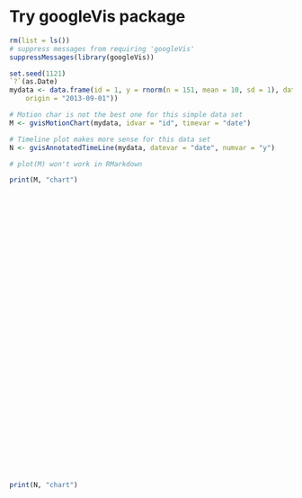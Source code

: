 Try googleVis package
======


```r
rm(list = ls())
# suppress messages from requiring 'googleVis'
suppressMessages(library(googleVis))

set.seed(1121)
`?`(as.Date)
mydata <- data.frame(id = 1, y = rnorm(n = 151, mean = 10, sd = 1), date = as.Date(0:150, 
    origin = "2013-09-01"))

# Motion char is not the best one for this simple data set
M <- gvisMotionChart(mydata, idvar = "id", timevar = "date")

# Timeline plot makes more sense for this data set
N <- gvisAnnotatedTimeLine(mydata, datevar = "date", numvar = "y")
```



```r
# plot(M) won't work in RMarkdown

print(M, "chart")
```

<!-- MotionChart generated in R 3.0.2 by googleVis 0.4.7 package -->
<!-- Sun Feb  9 17:29:02 2014 -->


<!-- jsHeader -->
<script type="text/javascript">
 
// jsData 
function gvisDataMotionChartID118961334e89 () {
var data = new google.visualization.DataTable();
var datajson =
[
 [
 "1",
new Date(2013,8,1),
10.14495831 
],
[
 "1",
new Date(2013,8,2),
10.43832206 
],
[
 "1",
new Date(2013,8,3),
10.15319122 
],
[
 "1",
new Date(2013,8,4),
11.08494257 
],
[
 "1",
new Date(2013,8,5),
11.99954487 
],
[
 "1",
new Date(2013,8,6),
9.188116818 
],
[
 "1",
new Date(2013,8,7),
10.16026796 
],
[
 "1",
new Date(2013,8,8),
10.58589231 
],
[
 "1",
new Date(2013,8,9),
10.36008796 
],
[
 "1",
new Date(2013,8,10),
9.974691602 
],
[
 "1",
new Date(2013,8,11),
10.15088092 
],
[
 "1",
new Date(2013,8,12),
10.11008235 
],
[
 "1",
new Date(2013,8,13),
11.3596812 
],
[
 "1",
new Date(2013,8,14),
9.673005441 
],
[
 "1",
new Date(2013,8,15),
9.283618052 
],
[
 "1",
new Date(2013,8,16),
11.80976904 
],
[
 "1",
new Date(2013,8,17),
10.50840111 
],
[
 "1",
new Date(2013,8,18),
9.47253967 
],
[
 "1",
new Date(2013,8,19),
10.13271882 
],
[
 "1",
new Date(2013,8,20),
9.84405698 
],
[
 "1",
new Date(2013,8,21),
10.06414686 
],
[
 "1",
new Date(2013,8,22),
9.927638318 
],
[
 "1",
new Date(2013,8,23),
10.08806548 
],
[
 "1",
new Date(2013,8,24),
10.29775377 
],
[
 "1",
new Date(2013,8,25),
9.335398702 
],
[
 "1",
new Date(2013,8,26),
8.848974303 
],
[
 "1",
new Date(2013,8,27),
10.4049346 
],
[
 "1",
new Date(2013,8,28),
9.538213117 
],
[
 "1",
new Date(2013,8,29),
9.20813246 
],
[
 "1",
new Date(2013,8,30),
10.08349197 
],
[
 "1",
new Date(2013,9,1),
9.117781028 
],
[
 "1",
new Date(2013,9,2),
8.745312989 
],
[
 "1",
new Date(2013,9,3),
7.969165088 
],
[
 "1",
new Date(2013,9,4),
8.638629472 
],
[
 "1",
new Date(2013,9,5),
9.591923226 
],
[
 "1",
new Date(2013,9,6),
10.8165362 
],
[
 "1",
new Date(2013,9,7),
9.528659141 
],
[
 "1",
new Date(2013,9,8),
11.4256711 
],
[
 "1",
new Date(2013,9,9),
10.18027402 
],
[
 "1",
new Date(2013,9,10),
10.20019809 
],
[
 "1",
new Date(2013,9,11),
8.672061533 
],
[
 "1",
new Date(2013,9,12),
10.85617856 
],
[
 "1",
new Date(2013,9,13),
8.579655714 
],
[
 "1",
new Date(2013,9,14),
10.05129836 
],
[
 "1",
new Date(2013,9,15),
9.242789339 
],
[
 "1",
new Date(2013,9,16),
9.52629637 
],
[
 "1",
new Date(2013,9,17),
8.338891203 
],
[
 "1",
new Date(2013,9,18),
11.07331666 
],
[
 "1",
new Date(2013,9,19),
10.86965765 
],
[
 "1",
new Date(2013,9,20),
9.387672353 
],
[
 "1",
new Date(2013,9,21),
11.57252159 
],
[
 "1",
new Date(2013,9,22),
9.250684608 
],
[
 "1",
new Date(2013,9,23),
10.38140259 
],
[
 "1",
new Date(2013,9,24),
10.20779636 
],
[
 "1",
new Date(2013,9,25),
9.043563747 
],
[
 "1",
new Date(2013,9,26),
10.03431821 
],
[
 "1",
new Date(2013,9,27),
10.180569 
],
[
 "1",
new Date(2013,9,28),
9.415338028 
],
[
 "1",
new Date(2013,9,29),
9.426857227 
],
[
 "1",
new Date(2013,9,30),
8.324115781 
],
[
 "1",
new Date(2013,9,31),
10.88596177 
],
[
 "1",
new Date(2013,10,1),
9.532807101 
],
[
 "1",
new Date(2013,10,2),
8.067058079 
],
[
 "1",
new Date(2013,10,3),
11.33405494 
],
[
 "1",
new Date(2013,10,4),
10.197089 
],
[
 "1",
new Date(2013,10,5),
10.44581546 
],
[
 "1",
new Date(2013,10,6),
10.82544928 
],
[
 "1",
new Date(2013,10,7),
10.50211207 
],
[
 "1",
new Date(2013,10,8),
8.197522733 
],
[
 "1",
new Date(2013,10,9),
10.10253423 
],
[
 "1",
new Date(2013,10,10),
8.2465891 
],
[
 "1",
new Date(2013,10,11),
10.37145068 
],
[
 "1",
new Date(2013,10,12),
9.145584837 
],
[
 "1",
new Date(2013,10,13),
9.50506015 
],
[
 "1",
new Date(2013,10,14),
9.913200058 
],
[
 "1",
new Date(2013,10,15),
10.31814302 
],
[
 "1",
new Date(2013,10,16),
10.08861259 
],
[
 "1",
new Date(2013,10,17),
10.63281623 
],
[
 "1",
new Date(2013,10,18),
9.7788055 
],
[
 "1",
new Date(2013,10,19),
10.52613013 
],
[
 "1",
new Date(2013,10,20),
10.01727437 
],
[
 "1",
new Date(2013,10,21),
8.973297658 
],
[
 "1",
new Date(2013,10,22),
10.91580156 
],
[
 "1",
new Date(2013,10,23),
10.05398771 
],
[
 "1",
new Date(2013,10,24),
11.31290362 
],
[
 "1",
new Date(2013,10,25),
10.28109023 
],
[
 "1",
new Date(2013,10,26),
11.85250812 
],
[
 "1",
new Date(2013,10,27),
9.872551588 
],
[
 "1",
new Date(2013,10,28),
10.33489774 
],
[
 "1",
new Date(2013,10,29),
9.407270941 
],
[
 "1",
new Date(2013,10,30),
11.93241747 
],
[
 "1",
new Date(2013,11,1),
10.22369106 
],
[
 "1",
new Date(2013,11,2),
8.392496699 
],
[
 "1",
new Date(2013,11,3),
9.425549443 
],
[
 "1",
new Date(2013,11,4),
9.711309299 
],
[
 "1",
new Date(2013,11,5),
11.48224372 
],
[
 "1",
new Date(2013,11,6),
7.950853378 
],
[
 "1",
new Date(2013,11,7),
9.860797457 
],
[
 "1",
new Date(2013,11,8),
9.966450142 
],
[
 "1",
new Date(2013,11,9),
9.462545303 
],
[
 "1",
new Date(2013,11,10),
11.76569565 
],
[
 "1",
new Date(2013,11,11),
11.29719549 
],
[
 "1",
new Date(2013,11,12),
10.21173469 
],
[
 "1",
new Date(2013,11,13),
10.1864651 
],
[
 "1",
new Date(2013,11,14),
9.996935625 
],
[
 "1",
new Date(2013,11,15),
10.62193562 
],
[
 "1",
new Date(2013,11,16),
12.13139143 
],
[
 "1",
new Date(2013,11,17),
7.803289202 
],
[
 "1",
new Date(2013,11,18),
9.771315335 
],
[
 "1",
new Date(2013,11,19),
10.70243318 
],
[
 "1",
new Date(2013,11,20),
10.52151926 
],
[
 "1",
new Date(2013,11,21),
10.75916732 
],
[
 "1",
new Date(2013,11,22),
11.3044121 
],
[
 "1",
new Date(2013,11,23),
11.34076806 
],
[
 "1",
new Date(2013,11,24),
10.85600346 
],
[
 "1",
new Date(2013,11,25),
13.28991177 
],
[
 "1",
new Date(2013,11,26),
10.69737309 
],
[
 "1",
new Date(2013,11,27),
9.567814247 
],
[
 "1",
new Date(2013,11,28),
9.368000531 
],
[
 "1",
new Date(2013,11,29),
10.54813151 
],
[
 "1",
new Date(2013,11,30),
10.83600796 
],
[
 "1",
new Date(2013,11,31),
10.65101215 
],
[
 "1",
new Date(2014,0,1),
9.156652401 
],
[
 "1",
new Date(2014,0,2),
9.382151064 
],
[
 "1",
new Date(2014,0,3),
9.783109416 
],
[
 "1",
new Date(2014,0,4),
8.84749358 
],
[
 "1",
new Date(2014,0,5),
8.663276213 
],
[
 "1",
new Date(2014,0,6),
9.097701802 
],
[
 "1",
new Date(2014,0,7),
10.20017893 
],
[
 "1",
new Date(2014,0,8),
9.261204795 
],
[
 "1",
new Date(2014,0,9),
9.403463449 
],
[
 "1",
new Date(2014,0,10),
10.13670434 
],
[
 "1",
new Date(2014,0,11),
10.19366165 
],
[
 "1",
new Date(2014,0,12),
9.931675859 
],
[
 "1",
new Date(2014,0,13),
10.1316871 
],
[
 "1",
new Date(2014,0,14),
10.48022865 
],
[
 "1",
new Date(2014,0,15),
10.29127993 
],
[
 "1",
new Date(2014,0,16),
8.96733274 
],
[
 "1",
new Date(2014,0,17),
10.75679918 
],
[
 "1",
new Date(2014,0,18),
10.93731806 
],
[
 "1",
new Date(2014,0,19),
10.08015498 
],
[
 "1",
new Date(2014,0,20),
8.890322046 
],
[
 "1",
new Date(2014,0,21),
9.385413815 
],
[
 "1",
new Date(2014,0,22),
10.49027849 
],
[
 "1",
new Date(2014,0,23),
9.615276667 
],
[
 "1",
new Date(2014,0,24),
10.00830955 
],
[
 "1",
new Date(2014,0,25),
11.79599444 
],
[
 "1",
new Date(2014,0,26),
8.813906226 
],
[
 "1",
new Date(2014,0,27),
10.27017713 
],
[
 "1",
new Date(2014,0,28),
8.302785923 
],
[
 "1",
new Date(2014,0,29),
9.190138019 
] 
];
data.addColumn('string','id');
data.addColumn('date','date');
data.addColumn('number','y');
data.addRows(datajson);
return(data);
}
 
// jsDrawChart
function drawChartMotionChartID118961334e89() {
var data = gvisDataMotionChartID118961334e89();
var options = {};
options["width"] =    600;
options["height"] =    500;

    var chart = new google.visualization.MotionChart(
    document.getElementById('MotionChartID118961334e89')
    );
    chart.draw(data,options);
    

}
  
 
// jsDisplayChart
(function() {
var pkgs = window.__gvisPackages = window.__gvisPackages || [];
var callbacks = window.__gvisCallbacks = window.__gvisCallbacks || [];
var chartid = "motionchart";
  
// Manually see if chartid is in pkgs (not all browsers support Array.indexOf)
var i, newPackage = true;
for (i = 0; newPackage && i < pkgs.length; i++) {
if (pkgs[i] === chartid)
newPackage = false;
}
if (newPackage)
  pkgs.push(chartid);
  
// Add the drawChart function to the global list of callbacks
callbacks.push(drawChartMotionChartID118961334e89);
})();
function displayChartMotionChartID118961334e89() {
  var pkgs = window.__gvisPackages = window.__gvisPackages || [];
  var callbacks = window.__gvisCallbacks = window.__gvisCallbacks || [];
  window.clearTimeout(window.__gvisLoad);
  // The timeout is set to 100 because otherwise the container div we are
  // targeting might not be part of the document yet
  window.__gvisLoad = setTimeout(function() {
  var pkgCount = pkgs.length;
  google.load("visualization", "1", { packages:pkgs, callback: function() {
  if (pkgCount != pkgs.length) {
  // Race condition where another setTimeout call snuck in after us; if
  // that call added a package, we must not shift its callback
  return;
}
while (callbacks.length > 0)
callbacks.shift()();
} });
}, 100);
}
 
// jsFooter
</script>
 
<!-- jsChart -->  
<script type="text/javascript" src="https://www.google.com/jsapi?callback=displayChartMotionChartID118961334e89"></script>
 
<!-- divChart -->
  
<div id="MotionChartID118961334e89"
  style="width: 600px; height: 500px;">
</div>

```r
print(N, "chart")
```

<!-- AnnotatedTimeLine generated in R 3.0.2 by googleVis 0.4.7 package -->
<!-- Sun Feb  9 17:29:02 2014 -->


<!-- jsHeader -->
<script type="text/javascript">
 
// jsData 
function gvisDataAnnotatedTimeLineID11896f693639 () {
var data = new google.visualization.DataTable();
var datajson =
[
 [
 new Date(2013,8,1),
10.14495831 
],
[
 new Date(2013,8,2),
10.43832206 
],
[
 new Date(2013,8,3),
10.15319122 
],
[
 new Date(2013,8,4),
11.08494257 
],
[
 new Date(2013,8,5),
11.99954487 
],
[
 new Date(2013,8,6),
9.188116818 
],
[
 new Date(2013,8,7),
10.16026796 
],
[
 new Date(2013,8,8),
10.58589231 
],
[
 new Date(2013,8,9),
10.36008796 
],
[
 new Date(2013,8,10),
9.974691602 
],
[
 new Date(2013,8,11),
10.15088092 
],
[
 new Date(2013,8,12),
10.11008235 
],
[
 new Date(2013,8,13),
11.3596812 
],
[
 new Date(2013,8,14),
9.673005441 
],
[
 new Date(2013,8,15),
9.283618052 
],
[
 new Date(2013,8,16),
11.80976904 
],
[
 new Date(2013,8,17),
10.50840111 
],
[
 new Date(2013,8,18),
9.47253967 
],
[
 new Date(2013,8,19),
10.13271882 
],
[
 new Date(2013,8,20),
9.84405698 
],
[
 new Date(2013,8,21),
10.06414686 
],
[
 new Date(2013,8,22),
9.927638318 
],
[
 new Date(2013,8,23),
10.08806548 
],
[
 new Date(2013,8,24),
10.29775377 
],
[
 new Date(2013,8,25),
9.335398702 
],
[
 new Date(2013,8,26),
8.848974303 
],
[
 new Date(2013,8,27),
10.4049346 
],
[
 new Date(2013,8,28),
9.538213117 
],
[
 new Date(2013,8,29),
9.20813246 
],
[
 new Date(2013,8,30),
10.08349197 
],
[
 new Date(2013,9,1),
9.117781028 
],
[
 new Date(2013,9,2),
8.745312989 
],
[
 new Date(2013,9,3),
7.969165088 
],
[
 new Date(2013,9,4),
8.638629472 
],
[
 new Date(2013,9,5),
9.591923226 
],
[
 new Date(2013,9,6),
10.8165362 
],
[
 new Date(2013,9,7),
9.528659141 
],
[
 new Date(2013,9,8),
11.4256711 
],
[
 new Date(2013,9,9),
10.18027402 
],
[
 new Date(2013,9,10),
10.20019809 
],
[
 new Date(2013,9,11),
8.672061533 
],
[
 new Date(2013,9,12),
10.85617856 
],
[
 new Date(2013,9,13),
8.579655714 
],
[
 new Date(2013,9,14),
10.05129836 
],
[
 new Date(2013,9,15),
9.242789339 
],
[
 new Date(2013,9,16),
9.52629637 
],
[
 new Date(2013,9,17),
8.338891203 
],
[
 new Date(2013,9,18),
11.07331666 
],
[
 new Date(2013,9,19),
10.86965765 
],
[
 new Date(2013,9,20),
9.387672353 
],
[
 new Date(2013,9,21),
11.57252159 
],
[
 new Date(2013,9,22),
9.250684608 
],
[
 new Date(2013,9,23),
10.38140259 
],
[
 new Date(2013,9,24),
10.20779636 
],
[
 new Date(2013,9,25),
9.043563747 
],
[
 new Date(2013,9,26),
10.03431821 
],
[
 new Date(2013,9,27),
10.180569 
],
[
 new Date(2013,9,28),
9.415338028 
],
[
 new Date(2013,9,29),
9.426857227 
],
[
 new Date(2013,9,30),
8.324115781 
],
[
 new Date(2013,9,31),
10.88596177 
],
[
 new Date(2013,10,1),
9.532807101 
],
[
 new Date(2013,10,2),
8.067058079 
],
[
 new Date(2013,10,3),
11.33405494 
],
[
 new Date(2013,10,4),
10.197089 
],
[
 new Date(2013,10,5),
10.44581546 
],
[
 new Date(2013,10,6),
10.82544928 
],
[
 new Date(2013,10,7),
10.50211207 
],
[
 new Date(2013,10,8),
8.197522733 
],
[
 new Date(2013,10,9),
10.10253423 
],
[
 new Date(2013,10,10),
8.2465891 
],
[
 new Date(2013,10,11),
10.37145068 
],
[
 new Date(2013,10,12),
9.145584837 
],
[
 new Date(2013,10,13),
9.50506015 
],
[
 new Date(2013,10,14),
9.913200058 
],
[
 new Date(2013,10,15),
10.31814302 
],
[
 new Date(2013,10,16),
10.08861259 
],
[
 new Date(2013,10,17),
10.63281623 
],
[
 new Date(2013,10,18),
9.7788055 
],
[
 new Date(2013,10,19),
10.52613013 
],
[
 new Date(2013,10,20),
10.01727437 
],
[
 new Date(2013,10,21),
8.973297658 
],
[
 new Date(2013,10,22),
10.91580156 
],
[
 new Date(2013,10,23),
10.05398771 
],
[
 new Date(2013,10,24),
11.31290362 
],
[
 new Date(2013,10,25),
10.28109023 
],
[
 new Date(2013,10,26),
11.85250812 
],
[
 new Date(2013,10,27),
9.872551588 
],
[
 new Date(2013,10,28),
10.33489774 
],
[
 new Date(2013,10,29),
9.407270941 
],
[
 new Date(2013,10,30),
11.93241747 
],
[
 new Date(2013,11,1),
10.22369106 
],
[
 new Date(2013,11,2),
8.392496699 
],
[
 new Date(2013,11,3),
9.425549443 
],
[
 new Date(2013,11,4),
9.711309299 
],
[
 new Date(2013,11,5),
11.48224372 
],
[
 new Date(2013,11,6),
7.950853378 
],
[
 new Date(2013,11,7),
9.860797457 
],
[
 new Date(2013,11,8),
9.966450142 
],
[
 new Date(2013,11,9),
9.462545303 
],
[
 new Date(2013,11,10),
11.76569565 
],
[
 new Date(2013,11,11),
11.29719549 
],
[
 new Date(2013,11,12),
10.21173469 
],
[
 new Date(2013,11,13),
10.1864651 
],
[
 new Date(2013,11,14),
9.996935625 
],
[
 new Date(2013,11,15),
10.62193562 
],
[
 new Date(2013,11,16),
12.13139143 
],
[
 new Date(2013,11,17),
7.803289202 
],
[
 new Date(2013,11,18),
9.771315335 
],
[
 new Date(2013,11,19),
10.70243318 
],
[
 new Date(2013,11,20),
10.52151926 
],
[
 new Date(2013,11,21),
10.75916732 
],
[
 new Date(2013,11,22),
11.3044121 
],
[
 new Date(2013,11,23),
11.34076806 
],
[
 new Date(2013,11,24),
10.85600346 
],
[
 new Date(2013,11,25),
13.28991177 
],
[
 new Date(2013,11,26),
10.69737309 
],
[
 new Date(2013,11,27),
9.567814247 
],
[
 new Date(2013,11,28),
9.368000531 
],
[
 new Date(2013,11,29),
10.54813151 
],
[
 new Date(2013,11,30),
10.83600796 
],
[
 new Date(2013,11,31),
10.65101215 
],
[
 new Date(2014,0,1),
9.156652401 
],
[
 new Date(2014,0,2),
9.382151064 
],
[
 new Date(2014,0,3),
9.783109416 
],
[
 new Date(2014,0,4),
8.84749358 
],
[
 new Date(2014,0,5),
8.663276213 
],
[
 new Date(2014,0,6),
9.097701802 
],
[
 new Date(2014,0,7),
10.20017893 
],
[
 new Date(2014,0,8),
9.261204795 
],
[
 new Date(2014,0,9),
9.403463449 
],
[
 new Date(2014,0,10),
10.13670434 
],
[
 new Date(2014,0,11),
10.19366165 
],
[
 new Date(2014,0,12),
9.931675859 
],
[
 new Date(2014,0,13),
10.1316871 
],
[
 new Date(2014,0,14),
10.48022865 
],
[
 new Date(2014,0,15),
10.29127993 
],
[
 new Date(2014,0,16),
8.96733274 
],
[
 new Date(2014,0,17),
10.75679918 
],
[
 new Date(2014,0,18),
10.93731806 
],
[
 new Date(2014,0,19),
10.08015498 
],
[
 new Date(2014,0,20),
8.890322046 
],
[
 new Date(2014,0,21),
9.385413815 
],
[
 new Date(2014,0,22),
10.49027849 
],
[
 new Date(2014,0,23),
9.615276667 
],
[
 new Date(2014,0,24),
10.00830955 
],
[
 new Date(2014,0,25),
11.79599444 
],
[
 new Date(2014,0,26),
8.813906226 
],
[
 new Date(2014,0,27),
10.27017713 
],
[
 new Date(2014,0,28),
8.302785923 
],
[
 new Date(2014,0,29),
9.190138019 
] 
];
data.addColumn('date','date');
data.addColumn('number','y');
data.addRows(datajson);
return(data);
}
 
// jsDrawChart
function drawChartAnnotatedTimeLineID11896f693639() {
var data = gvisDataAnnotatedTimeLineID11896f693639();
var options = {};
options["width"] =    600;
options["height"] =    300;

    var chart = new google.visualization.AnnotatedTimeLine(
    document.getElementById('AnnotatedTimeLineID11896f693639')
    );
    chart.draw(data,options);
    

}
  
 
// jsDisplayChart
(function() {
var pkgs = window.__gvisPackages = window.__gvisPackages || [];
var callbacks = window.__gvisCallbacks = window.__gvisCallbacks || [];
var chartid = "annotatedtimeline";
  
// Manually see if chartid is in pkgs (not all browsers support Array.indexOf)
var i, newPackage = true;
for (i = 0; newPackage && i < pkgs.length; i++) {
if (pkgs[i] === chartid)
newPackage = false;
}
if (newPackage)
  pkgs.push(chartid);
  
// Add the drawChart function to the global list of callbacks
callbacks.push(drawChartAnnotatedTimeLineID11896f693639);
})();
function displayChartAnnotatedTimeLineID11896f693639() {
  var pkgs = window.__gvisPackages = window.__gvisPackages || [];
  var callbacks = window.__gvisCallbacks = window.__gvisCallbacks || [];
  window.clearTimeout(window.__gvisLoad);
  // The timeout is set to 100 because otherwise the container div we are
  // targeting might not be part of the document yet
  window.__gvisLoad = setTimeout(function() {
  var pkgCount = pkgs.length;
  google.load("visualization", "1", { packages:pkgs, callback: function() {
  if (pkgCount != pkgs.length) {
  // Race condition where another setTimeout call snuck in after us; if
  // that call added a package, we must not shift its callback
  return;
}
while (callbacks.length > 0)
callbacks.shift()();
} });
}, 100);
}
 
// jsFooter
</script>
 
<!-- jsChart -->  
<script type="text/javascript" src="https://www.google.com/jsapi?callback=displayChartAnnotatedTimeLineID11896f693639"></script>
 
<!-- divChart -->
  
<div id="AnnotatedTimeLineID11896f693639"
  style="width: 600px; height: 300px;">
</div>

